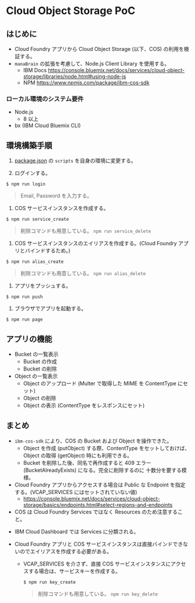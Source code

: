 # Cloud Object Storage PoC

## はじめに
* Cloud Foundry アプリから Cloud Object Storage (以下、COS) の利用を検証する。
* `manaBrain` の拡張を考慮して、Node.js Client Library を使用する。
  - IBM Docs https://console.bluemix.net/docs/services/cloud-object-storage/libraries/node.html#using-node-js
  - NPM https://www.npmjs.com/package/ibm-cos-sdk

### ローカル環境のシステム要件
* Node.js
  - 8 以上
* bx (IBM Cloud Bluemix CLI)

## 環境構築手順
1. [package.json](./package.json) の `scripts` を自身の環境に変更する。

1. ログインする。

  ```
  $ npm run login
  ```
  > Email, Password を入力する。

1. COS サービスインスタンスを作成する。

  ```
  $ npm run service_create
  ```
  > 削除コマンドも用意している。 `npm run service_delete`


1. COS サービスインスタンスのエイリアスを作成する。(Cloud Foundry アプリとバインドするため。)

  ```
  $ npm run alias_create
  ```
  > 削除コマンドも用意している。 `npm run alias_delete`


1. アプリをプッシュする。

  ```
  $ npm run push
  ```

1. ブラウザでアプリを起動する。

  ```
  $ npm run page
  ```

## アプリの機能
* Bucket の一覧表示
  - Bucket の作成
  - Bucket の削除
* Object の一覧表示
  - Object のアップロード (Multer で取得した MIME を ContentType にセット)
  - Object の削除
  - Object の表示 (ContentType をレスポンスにセット)

## まとめ
* `ibm-cos-sdk` により、COS の Bucket および Object を操作できた。
  - Object を作成 (putObject) する際、ContentType をセットしておけば、Object の取得 (getObject) 時にも利用できる。
  - Bucket を削除した後、同名で再作成すると 409 エラー (BucketAlreadyExists) になる。完全に削除するのに 十数分を要する模様。
* Cloud Foundry アプリからアクセスする場合は Public な Endpoint を指定する。(VCAP_SERVICES にはセットされていない値)
  - https://console.bluemix.net/docs/services/cloud-object-storage/basics/endpoints.html#select-regions-and-endpoints
*  COS は Cloud Foundry Services ではなく Resources のため注意すること。
  - IBM Cloud Dashboard では Services に分類される。
* Cloud Foundry アプリと COS サービスインスタンスは直接バインドできないのでエイリアスを作成する必要がある。
  - VCAP_SERVICES を介さず、直接 COS サービスインスタンスにアクセスする場合は、サービスキーを作成する。

    ```
    $ npm run key_create
    ```
    > 削除コマンドも用意している。 `npm run key_delete`
